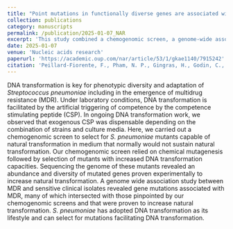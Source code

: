 ```yaml
---
title: "Point mutations in functionally diverse genes are associated with increased natural DNA transformation in multidrug resistant <i>Streptococcus pneumoniae</i>"
collection: publications
category: manuscripts
permalink: /publication/2025-01-07_NAR
excerpt: 'This study combined a chemogenomic screen, a genome-wide association study (GWAS), and functional validation to identify genes and mutations involved in natural DNA transformation in <i>Streptococcus pneumoniae</i>.' 
date: 2025-01-07
venue: 'Nucleic acids research'
paperurl: 'https://academic.oup.com/nar/article/53/1/gkae1140/7915242'
citation: 'Peillard-Fiorente, F., Pham, N. P., Gingras, H., Godin, C., Feng, J., Leprohon, P., & Ouellette, M. (2025). &quot;Point mutations in functionally diverse genes are associated with increased natural DNA transformation in multidrug resistant <i>Streptococcus pneumoniae</i>.&quot; <i>Nucleic acids research</i>, 53(1), gkae1140.'
---
```


DNA transformation is key for phenotypic diversity and adaptation of *Streptococcus pneumoniae* including in the emergence of multidrug resistance (MDR). Under laboratory conditions, DNA transformation is facilitated by the artificial triggering of competence by the competence stimulating peptide (CSP). In ongoing DNA transformation work, we observed that exogenous CSP was dispensable depending on the combination of strains and culture media. Here, we carried out a chemogenomic screen to select for *S. pneumoniae* mutants capable of natural transformation in medium that normally would not sustain natural transformation. Our chemogenomic screen relied on chemical mutagenesis followed by selection of mutants with increased DNA transformation capacities. Sequencing the genome of these mutants revealed an abundance and diversity of mutated genes proven experimentally to increase natural transformation. A genome wide association study between MDR and sensitive clinical isolates revealed gene mutations associated with MDR, many of which intersected with those pinpointed by our chemogenomic screens and that were proven to increase natural transformation. *S. pneumoniae* has adopted DNA transformation as its lifestyle and can select for mutations facilitating DNA transformation.